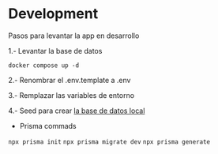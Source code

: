# Development

Pasos para levantar la app en desarrollo

1.- Levantar la base de datos

`docker compose up -d`

2.- Renombrar el .env.template a .env

3.- Remplazar las variables de entorno

4.- Seed para crear [la base de datos local](localhost:3000/api/seed)

- Prisma commads

`npx prisma init`
`npx prisma migrate dev`
`npx prisma generate`
